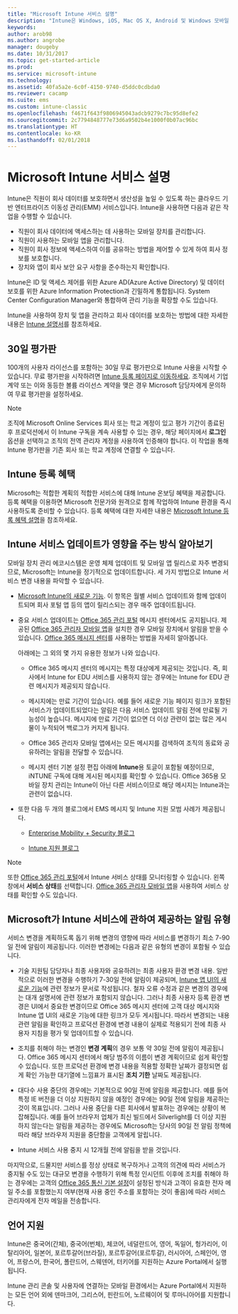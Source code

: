 ```yaml
---
title: "Microsoft Intune 서비스 설명"
description: "Intune은 Windows, iOS, Mac OS X, Android 및 Windows 모바일 장치를 관리하는 데 유용한 클라우드 기반 서비스입니다."
keywords: 
author: arob98
ms.author: angrobe
manager: dougeby
ms.date: 10/31/2017
ms.topic: get-started-article
ms.prod: 
ms.service: microsoft-intune
ms.technology: 
ms.assetid: 40fa5a2e-6c0f-4150-9740-d5ddc0cdbda0
ms.reviewer: cacamp
ms.suite: ems
ms.custom: intune-classic
ms.openlocfilehash: f4671f643f9806945043adcb9279c7bc95d8efe2
ms.sourcegitcommit: 2c7794848777e73d6a9502b4e1000f0b07ac96bc
ms.translationtype: HT
ms.contentlocale: ko-KR
ms.lasthandoff: 02/01/2018
---
```

# <a name="microsoft-intune-service-description"></a>Microsoft Intune 서비스 설명

Intune은 직원이 회사 데이터를 보호하면서 생산성을 높일 수 있도록 하는 클라우드 기반 엔터프라이즈 이동성 관리(EMM) 서비스입니다. Intune을 사용하면 다음과 같은 작업을 수행할 수 있습니다.
* 직원이 회사 데이터에 액세스하는 데 사용하는 모바일 장치를 관리합니다.
* 직원이 사용하는 모바일 앱을 관리합니다.
* 직원이 회사 정보에 액세스하여 이를 공유하는 방법을 제어할 수 있게 하여 회사 정보를 보호합니다.
* 장치와 앱이 회사 보안 요구 사항을 준수하는지 확인합니다.

Intune은 ID 및 액세스 제어를 위한 Azure AD(Azure Active Directory) 및 데이터 보호를 위한 Azure Information Protection과 긴밀하게 통합됩니다. System Center Configuration Manager와 통합하여 관리 기능을 확장할 수도 있습니다.

Intune을 사용하여 장치 및 앱을 관리하고 회사 데이터를 보호하는 방법에 대한 자세한 내용은 [Intune 설명서](https://docs.microsoft.com/intune/)를 참조하세요.

## <a name="30-day-free-trial"></a>30일 평가판
100개의 사용자 라이선스를 포함하는 30일 무료 평가판으로 Intune 사용을 시작할 수 있습니다. 무료 평가판을 시작하려면 [Intune 등록 페이지로 이동하세요](https://www.microsoft.com/server-cloud/products/microsoft-intune/). 조직에서 기업 계약 또는 이와 동등한 볼륨 라이선스 계약을 맺은 경우 Microsoft 담당자에게 문의하여 무료 평가판을 설정하세요.

> [!NOTE]
> 조직에 Microsoft Online Services 회사 또는 학교 계정이 있고 평가 기간이 종료된 후 프로덕션에서 이 Intune 구독을 계속 사용할 수 있는 경우, 해당 페이지에서 **로그인** 옵션을 선택하고 조직의 전역 관리자 계정을 사용하여 인증해야 합니다. 이 작업을 통해 Intune 평가판을 기존 회사 또는 학교 계정에 연결할 수 있습니다.

<!--- For a list of settings that you can set up on mobile devices, see:

-   [Enrolled device management capabilities of Microsoft Intune](introduction-intune.md)

-   [Hybrid mobile device management (MDM) with System Center Configuration Manager and Microsoft Intune](/sccm/mdm/understand/hybrid-mobile-device-management)

For more about System Center Configuration Manager, see [Documentation  for System Center Configuration Manager](/sccm/index).--->
## <a name="intune-onboarding-benefit"></a>Intune 등록 혜택
Microsoft는 적합한 계획의 적합한 서비스에 대해 Intune 온보딩 혜택을 제공합니다. 등록 혜택을 이용하면 Microsoft 전문가와 원격으로 함께 작업하여 Intune 환경을 즉시 사용하도록 준비할 수 있습니다. 등록 혜택에 대한 자세한 내용은 [Microsoft Intune 등록 혜택 설명](http://go.microsoft.com/fwlink/?LinkId=619281)을 참조하세요.


## <a name="learn-how-intune-service-updates-affect-you"></a>Intune 서비스 업데이트가 영향을 주는 방식 알아보기

모바일 장치 관리 에코시스템은 운영 체제 업데이트 및 모바일 앱 릴리스로 자주 변경되므로, Microsoft는 Intune을 정기적으로 업데이트합니다. 세 가지 방법으로 Intune 서비스 변경 내용을 파악할 수 있습니다.

- [Microsoft Intune의 새로운 기능](whats-new.md). 이 항목은 월별 서비스 업데이트와 함께 업데이트되며 회사 포털 앱 등의 앱이 릴리스되는 경우 매주 업데이트됩니다.

- 중요 서비스 업데이트는 [Office 365 관리 포털](https://portal.office.com/Admin/Default.aspx) 메시지 센터에서도 공지됩니다. 제공된 [Office 365 관리자 모바일 앱](https://support.office.com/article/Office-365-Admin-Mobile-App-e16f6421-2a1a-4142-bf9d-9846600a060a)을 설치한 경우 모바일 장치에서 알림을 받을 수 있습니다. [Office 365 메시지 센터](https://support.office.com/client/results?Shownav=true&ns=O365ENTADMIN&version=15&ver=15&HelpID=O365E_MCManageUpdates)를 사용하는 방법을 자세히 알아봅니다.

    아래에는 그 외의 몇 가지 유용한 정보가 나와 있습니다.

    - Office 365 메시지 센터의 메시지는 특정 대상에게 제공되는 것입니다. 즉, 회사에서 Intune for EDU 서비스를 사용하지 않는 경우에는 Intune for EDU 관련 메시지가 제공되지 않습니다.

    - 메시지에는 만료 기간이 있습니다. 예를 들어 새로운 기능 페이지 링크가 포함된 서비스가 업데이트되었다는 알림은 다음 서비스 업데이트 알림 전에 만료될 가능성이 높습니다. 메시지에 만료 기간이 없으면 더 이상 관련이 없는 많은 게시물이 누적되어 백로그가 커지게 됩니다.

    - Office 365 관리자 모바일 앱에서는 모든 메시지를 검색하여 조직의 동료와 공유하려는 알림을 전달할 수 있습니다.

    - 메시지 센터 기본 설정 편집 아래에 **Intune**용 토글이 포함될 예정이므로, iNTUNE 구독에 대해 게시된 메시지를 확인할 수 있습니다. Office 365용 모바일 장치 관리는 Intune이 아닌 다른 서비스이므로 해당 메시지는 Intune과는 관련이 없습니다.

- 또한 다음 두 개의 블로그에서 EMS 메시지 및 Intune 지원 모범 사례가 제공됩니다.

    - [Enterprise Mobility + Security 블로그](https://blogs.technet.microsoft.com/enterprisemobility/)

    - [Intune 지원 블로그](https://blogs.technet.microsoft.com/intunesupport/)

>[!Note]
>또한 [Office 365 관리 포털](https://portal.office.com/Admin/Default.aspx)에서 Intune 서비스 상태를 모니터링할 수 있습니다. 왼쪽 창에서 **서비스 상태**를 선택합니다. [Office 365 관리자 모바일 앱](https://support.office.com/article/Office-365-Admin-Mobile-App-e16f6421-2a1a-4142-bf9d-9846600a060a)을 사용하여 서비스 상태를 확인할 수도 있습니다.

## <a name="types-of-notices-microsoft-provides-about-the-intune-service"></a>Microsoft가 Intune 서비스에 관하여 제공하는 알림 유형

서비스 변경을 계획하도록 돕기 위해 변경의 영향에 따라 서비스를 변경하기 최소 7-90일 전에 알림이 제공됩니다. 이러한 변경에는 다음과 같은 유형의 변경이 포함될 수 있습니다.

- 기술 지원팀 담당자나 최종 사용자와 공유하려는 최종 사용자 환경 변경 내용. 일반적으로 이러한 변경을 수행하기 7-30일 전에 알림이 제공되며, [Intune 앱 UI의 새로운 기능](whats-new-app-ui.md)에 관련 정보가 문서로 작성됩니다. 철자 오류 수정과 같은 변경의 경우에는 대개 설명서에 관련 정보가 포함되지 않습니다. 그러나 최종 사용자 등록 환경 변경은 UI에서 중요한 변경이므로 Office 365 메시지 센터에 고객 대상 메시지와 Intune 앱 UI의 새로운 기능에 대한 링크가 모두 게시됩니다. 따라서 변경되는 내용 관련 알림을 확인하고 프로덕션 환경에 변경 내용이 실제로 적용되기 전에 최종 사용자 지침을 평가 및 업데이트할 수 있습니다.

- 조치를 취해야 하는 변경인 **변경 계획**의 경우 보통 약 30일 전에 알림이 제공됩니다. Office 365 메시지 센터에서 해당 범주의 이름이 변경 계획이므로 쉽게 확인할 수 있습니다. 또한 프로덕션 환경에 변경 내용을 적용할 정확한 날짜가 결정되면 쉽게 확인 가능한 대기열에 느낌표가 표시된 **조치 기한** 날짜도 제공됩니다.

- 대다수 사용 중단의 경우에는 기본적으로 90일 전에 알림을 제공합니다. 예를 들어 특정 IE 버전을 더 이상 지원하지 않을 예정인 경우에는 90일 전에 알림을 제공하는 것이 목표입니다. 그러나 사용 중단을 다른 회사에서 발표하는 경우에는 상황이 복잡해집니다. 예를 들어 브라우저 업체가 최신 빌드에서 Silverlight를 더 이상 지원하지 않는다는 알림을 제공하는 경우에도 Microsoft는 당사의 90일 전 알림 정책에 따라 해당 브라우저 지원을 중단함을 고객에게 알립니다.

- Intune 서비스 사용 중지 시 12개월 전에 알림을 받을 것입니다.

마지막으로, 드물지만 서비스를 정상 상태로 복구하거나 고객의 의견에 따라 서비스가 중지될 수도 있는 대규모 변경을 수행하기 위해 특정 인시던트 이후에 조치를 취해야 하는 경우에는 고객의 [Office 365 통신 기본 설정](https://support.office.com/article/Change-your-contact-preferences-for-communications-from-Microsoft-6f70de1b-a64d-4498-bfbd-be8c83a9c0fc)이 설정된 방식과 고객이 유효한 전자 메일 주소를 포함했는지 여부(현재 사용 중인 주소를 포함하는 것이 좋음)에 따라 서비스 관리자에게 전자 메일을 전송합니다.  


<!--- ## Choose the management solution that’s right for you
You can set up Intune in several ways to manage and help protect your company's mobile devices and computers (referred to as **devices** in this article).

- **Intune stand-alone configuration.** Use the web-based admin console in Intune to manage devices in your organization. Intune can be used without any on-premises IT infrastructure. If you use Intune with Active Directory Domain Services, you can use domain user accounts that you manage with Domain Services with Intune.

- **Intune with System Center Configuration Manager.** Use the Configuration Manager management console to manage computers and mobile devices in your enterprise. This configuration can help you to manage all your organization’s devices through a single console, the Configuration Manager Admin Console. Configuration Manager supports large numbers of mobile devices, servers, and computers. For more about Configuration Manager, see [Hybrid mobile device management (MDM) with System Center Configuration Manager and Microsoft Intune](/sccm/mdm/understand/hybrid-mobile-device-management). For more help deciding which approach is right for you, see [Choose between Microsoft Intune standalone and hybrid mobile device management with Configuration Manager](/sccm/mdm/understand/choose-between-standalone-intune-and-hybrid-mobile-device-management).--->

## <a name="language-support"></a>언어 지원
Intune은 중국어(간체), 중국어(번체), 체코어, 네덜란드어, 영어, 독일어, 헝가리어, 이탈리아어, 일본어, 포르투갈어(브라질), 포르투갈어(포르투갈), 러시아어, 스페인어, 영어, 프랑스어, 한국어, 폴란드어, 스웨덴어, 터키어를 지원하는 Azure Portal에서 실행됩니다.

Intune 관리 콘솔 및 사용자에 연결하는 모바일 환경에서는 Azure Portal에서 지원하는 모든 언어 외에 덴마크어, 그리스어, 핀란드어, 노르웨이어 및 루마니아어를 지원합니다.

<!--- ## Learn more about Intune
Use these resources to learn more about Intune:

- The [Microsoft Intune Trust Center](https://www.microsoft.com/server-cloud/products/intune-trust-center/) provides information about the security, privacy, and compliance practices of Intune, and it describes some of Intune's certifications.

- [Enrolled device management capabilities of Microsoft Intune](introduction-intune.md)--->
